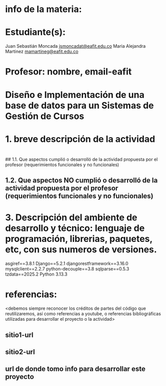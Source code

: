 # info de la materia: <codigo-mat> <nombre-mat>
#
# Estudiante(s): 
Juan Sebastián Moncada jsmoncadat@eafit.edu.co
Maria Alejandra Martinez mamartineg@eafit.edu.co
#
# Profesor: nombre, email-eafit
#

# Diseño e Implementación de una base de datos para un Sistemas de Gestión de Cursos
# 
# 1. breve descripción de la actividad
# 
<aaaaaaaaaa>
## 1.1. Que aspectos cumplió o desarrolló de la actividad propuesta por el profesor (requerimientos funcionales y no funcionales)

## 1.2. Que aspectos NO cumplió o desarrolló de la actividad propuesta por el profesor (requerimientos funcionales y no funcionales)




# 3. Descripción del ambiente de desarrollo y técnico: lenguaje de programación, librerias, paquetes, etc, con sus numeros de versiones.
asgiref==3.8.1
Django==5.2.1
djangorestframework==3.16.0
mysqlclient==2.2.7
python-decouple==3.8
sqlparse==0.5.3
tzdata==2025.2
Python 3.13.3

# referencias:
<debemos siempre reconocer los créditos de partes del código que reutilizaremos, así como referencias a youtube, o referencias bibliográficas utilizadas para desarrollar el proyecto o la actividad>
## sitio1-url 
## sitio2-url
## url de donde tomo info para desarrollar este proyecto
